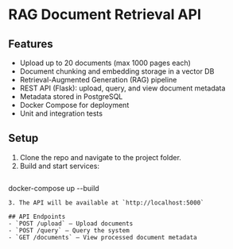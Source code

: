 # RAG Document Retrieval API

## Features
- Upload up to 20 documents (max 1000 pages each)
- Document chunking and embedding storage in a vector DB
- Retrieval-Augmented Generation (RAG) pipeline
- REST API (Flask): upload, query, and view document metadata
- Metadata stored in PostgreSQL
- Docker Compose for deployment
- Unit and integration tests

## Setup
1. Clone the repo and navigate to the project folder.
2. Build and start services:
   ```
docker-compose up --build
   ```
3. The API will be available at `http://localhost:5000`

## API Endpoints
- `POST /upload` — Upload documents
- `POST /query` — Query the system
- `GET /documents` — View processed document metadata





